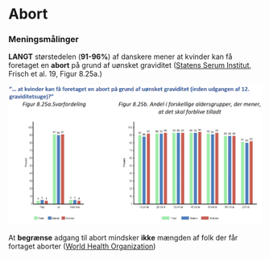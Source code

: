 # Abort

### Meningsmålinger

**LANGT** størstedelen (**91-96%**) af danskere mener at kvinder kan få foretaget en **abort** på grund af uønsket graviditet ([Statens Serum Institut](https://files.projektsexus.dk/2019-10-26\_SEXUS-rapport\_2017-2018.pdf), Frisch et al. 19, Figur 8.25a.)&#x20;

![Statens Serum Institut, Frisch et al. 19, Figur 8.25a.](<../.gitbook/assets/billede (17) (1).png>)

At **begrænse** adgang til abort mindsker **ikke** mængden af folk der får fortaget aborter ([World Health Organization](https://www.who.int/health-topics/abortion#tab=tab\_3))

